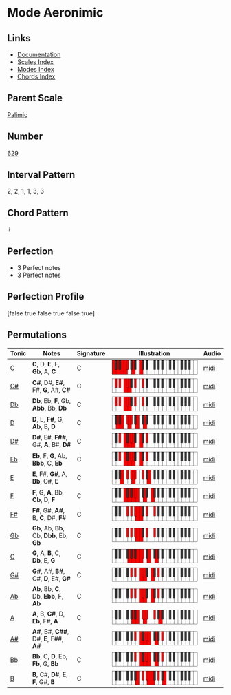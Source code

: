 # Mode Aeronimic

## Links

- [Documentation](README.md)
- [Scales Index](Scales.md)
- [Modes Index](Modes.md)
- [Chords Index](Chords.md)

## Parent Scale

[Palimic](ScalePalimic.md)

## Number

[629](https://ianring.com/musictheory/scales/629)

## Interval Pattern

2, 2, 1, 1, 3, 3

## Chord Pattern

ii

## Perfection

- 3 Perfect notes
- 3 Perfect notes

## Perfection Profile

[false true false true false true]

## Permutations

| Tonic | Notes | Signature | Illustration | Audio |
|-------|-------|-----------|--------------|-------|
| [C](ModeCNaturalAeronimic.md) | **C**, D, **E**, F, **Gb**, A, **C** | C | ![CNaturalAeronimic](ModeCNaturalAeronimic.png) | [midi](https://github.com/edipermadi/music/blob/main/docs/ModeCNaturalAeronimic.mid?raw=true) |
| [C#](ModeCSharpAeronimic.md) | **C#**, D#, **E#**, F#, **G**, A#, **C#** | C | ![CSharpAeronimic](ModeCSharpAeronimic.png) | [midi](https://github.com/edipermadi/music/blob/main/docs/ModeCSharpAeronimic.mid?raw=true) |
| [Db](ModeDFlatAeronimic.md) | **Db**, Eb, **F**, Gb, **Abb**, Bb, **Db** | C | ![DFlatAeronimic](ModeDFlatAeronimic.png) | [midi](https://github.com/edipermadi/music/blob/main/docs/ModeDFlatAeronimic.mid?raw=true) |
| [D](ModeDNaturalAeronimic.md) | **D**, E, **F#**, G, **Ab**, B, **D** | C | ![DNaturalAeronimic](ModeDNaturalAeronimic.png) | [midi](https://github.com/edipermadi/music/blob/main/docs/ModeDNaturalAeronimic.mid?raw=true) |
| [D#](ModeDSharpAeronimic.md) | **D#**, E#, **F##**, G#, **A**, B#, **D#** | C | ![DSharpAeronimic](ModeDSharpAeronimic.png) | [midi](https://github.com/edipermadi/music/blob/main/docs/ModeDSharpAeronimic.mid?raw=true) |
| [Eb](ModeEFlatAeronimic.md) | **Eb**, F, **G**, Ab, **Bbb**, C, **Eb** | C | ![EFlatAeronimic](ModeEFlatAeronimic.png) | [midi](https://github.com/edipermadi/music/blob/main/docs/ModeEFlatAeronimic.mid?raw=true) |
| [E](ModeENaturalAeronimic.md) | **E**, F#, **G#**, A, **Bb**, C#, **E** | C | ![ENaturalAeronimic](ModeENaturalAeronimic.png) | [midi](https://github.com/edipermadi/music/blob/main/docs/ModeENaturalAeronimic.mid?raw=true) |
| [F](ModeFNaturalAeronimic.md) | **F**, G, **A**, Bb, **Cb**, D, **F** | C | ![FNaturalAeronimic](ModeFNaturalAeronimic.png) | [midi](https://github.com/edipermadi/music/blob/main/docs/ModeFNaturalAeronimic.mid?raw=true) |
| [F#](ModeFSharpAeronimic.md) | **F#**, G#, **A#**, B, **C**, D#, **F#** | C | ![FSharpAeronimic](ModeFSharpAeronimic.png) | [midi](https://github.com/edipermadi/music/blob/main/docs/ModeFSharpAeronimic.mid?raw=true) |
| [Gb](ModeGFlatAeronimic.md) | **Gb**, Ab, **Bb**, Cb, **Dbb**, Eb, **Gb** | C | ![GFlatAeronimic](ModeGFlatAeronimic.png) | [midi](https://github.com/edipermadi/music/blob/main/docs/ModeGFlatAeronimic.mid?raw=true) |
| [G](ModeGNaturalAeronimic.md) | **G**, A, **B**, C, **Db**, E, **G** | C | ![GNaturalAeronimic](ModeGNaturalAeronimic.png) | [midi](https://github.com/edipermadi/music/blob/main/docs/ModeGNaturalAeronimic.mid?raw=true) |
| [G#](ModeGSharpAeronimic.md) | **G#**, A#, **B#**, C#, **D**, E#, **G#** | C | ![GSharpAeronimic](ModeGSharpAeronimic.png) | [midi](https://github.com/edipermadi/music/blob/main/docs/ModeGSharpAeronimic.mid?raw=true) |
| [Ab](ModeAFlatAeronimic.md) | **Ab**, Bb, **C**, Db, **Ebb**, F, **Ab** | C | ![AFlatAeronimic](ModeAFlatAeronimic.png) | [midi](https://github.com/edipermadi/music/blob/main/docs/ModeAFlatAeronimic.mid?raw=true) |
| [A](ModeANaturalAeronimic.md) | **A**, B, **C#**, D, **Eb**, F#, **A** | C | ![ANaturalAeronimic](ModeANaturalAeronimic.png) | [midi](https://github.com/edipermadi/music/blob/main/docs/ModeANaturalAeronimic.mid?raw=true) |
| [A#](ModeASharpAeronimic.md) | **A#**, B#, **C##**, D#, **E**, F##, **A#** | C | ![ASharpAeronimic](ModeASharpAeronimic.png) | [midi](https://github.com/edipermadi/music/blob/main/docs/ModeASharpAeronimic.mid?raw=true) |
| [Bb](ModeBFlatAeronimic.md) | **Bb**, C, **D**, Eb, **Fb**, G, **Bb** | C | ![BFlatAeronimic](ModeBFlatAeronimic.png) | [midi](https://github.com/edipermadi/music/blob/main/docs/ModeBFlatAeronimic.mid?raw=true) |
| [B](ModeBNaturalAeronimic.md) | **B**, C#, **D#**, E, **F**, G#, **B** | C | ![BNaturalAeronimic](ModeBNaturalAeronimic.png) | [midi](https://github.com/edipermadi/music/blob/main/docs/ModeBNaturalAeronimic.mid?raw=true) |
